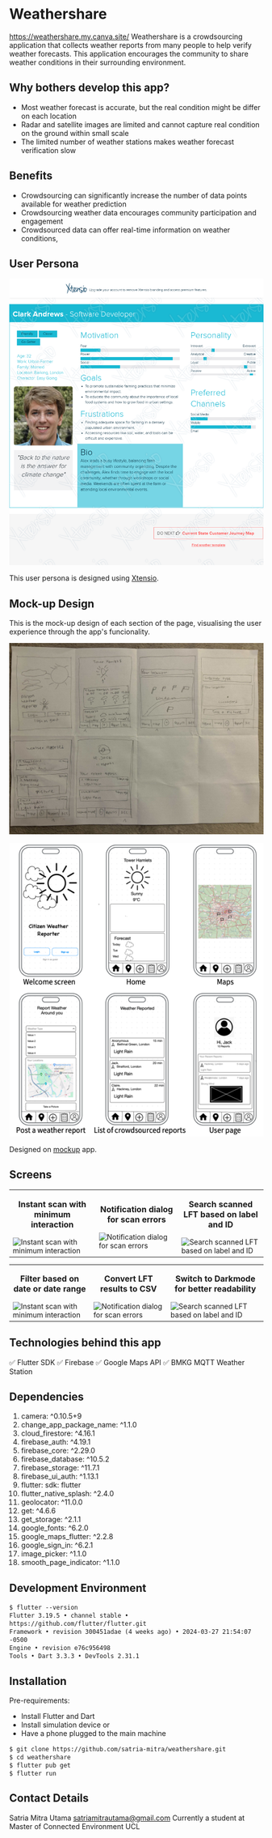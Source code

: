 # Weathershare




https://weathershare.my.canva.site/
Weathershare is a crowdsourcing application that collects weather reports from many people to help verify weather forecasts. This application encourages the community to share weather conditions in their surrounding environment.

## Why bothers develop this app?

- Most weather forecast is accurate, but the real condition might be differ on each location
- Radar and satellite images are limited and cannot capture real condition on the ground within small scale
- The limited number of weather stations makes weather forecast verification slow

## Benefits
- Crowdsourcing can significantly increase the number of data points available for weather prediction
- Crowdsourcing weather data encourages community participation and engagement
- Crowdsourced data can offer real-time information on weather conditions, 


## User Persona
![User Persona](<Assets/User personas/CitizenWeatherReporter.png>)

This user persona is designed using [Xtensio](https://xtensio.com/).


## Mock-up Design

This is the mock-up design of each section of the page, visualising the user experience through the app's funcionality.

![Quick prototyping](Assets/Sketches/IMG_2303.jpg)

![Wireframe](<Assets/Sketches/Screenshot 2024-02-06 at 08.29.08.png>)

Designed on [mockup](https://getmockup.app/) app.

## Screens

<table>
  <tr>
    <!-- Image 1 -->
    <td>
      <p align="center" style="font-size: 16px; font-weight: bold;">Instant scan with minimum interaction</p>
      <img src="github_assets\gif\savetodb.gif" alt="Instant scan with minimum interaction" width="300">
      <br>
    </td>
    <!-- Image 2 -->
    <td>
      <p align="center" style="font-size: 16px; font-weight: bold;">Notification dialog for scan errors</p>
      <img src="github_assets\gif\duplicate.gif" alt="Notification dialog for scan errors" width="300">
      <br>
    </td>
    <!-- Image 3 -->
    <td>
      <p align="center" style="font-size: 16px; font-weight: bold;">Search scanned LFT based on label and ID</p>
      <img src="github_assets\gif\search.gif" alt="Search scanned LFT based on label and ID" width="300">
      <br>
    </td>
  </tr>
</table>

<table>
  <tr>
    <!-- Image 1 -->
    <td>
      <p align="center" style="font-size: 16px; font-weight: bold;">Filter based on date or date range</p>
      <img src="github_assets\gif\date.gif" alt="Instant scan with minimum interaction" width="300">
      <br>
    </td>
    <!-- Image 2 -->
    <td>
      <p align="center" style="font-size: 16px; font-weight: bold;">Convert LFT results to CSV</p>
      <img src="github_assets\gif\csv.gif" alt="Notification dialog for scan errors" width="300">
      <br>
    </td>
    <!-- Image 3 -->
    <td>
      <p align="center" style="font-size: 16px; font-weight: bold;">Switch to Darkmode for better readability</p>
      <img src="github_assets\gif\darkmode.gif" alt="Search scanned LFT based on label and ID" width="300">
      <br>
    </td>
  </tr>
</table>


## Technologies behind this app
 ✅ Flutter SDK
 ✅ Firebase
 ✅ Google Maps API
 ✅ BMKG MQTT Weather Station

## Dependencies

  1. camera: ^0.10.5+9
  2. change_app_package_name: ^1.1.0
  3. cloud_firestore: ^4.16.1
  4. firebase_auth: ^4.19.1
  5. firebase_core: ^2.29.0
  6. firebase_database: ^10.5.2
  7. firebase_storage: ^11.7.1
  8. firebase_ui_auth: ^1.13.1
  9. flutter:
    sdk: flutter
10. flutter_native_splash: ^2.4.0
11. geolocator: ^11.0.0
  12. get: ^4.6.6
  13. get_storage: ^2.1.1
  14. google_fonts: ^6.2.0
  15. google_maps_flutter: ^2.2.8
  16. google_sign_in: ^6.2.1
  17. image_picker: ^1.1.0
  18. smooth_page_indicator: ^1.1.0

## Development Environment

```
$ flutter --version
Flutter 3.19.5 • channel stable • https://github.com/flutter/flutter.git
Framework • revision 300451adae (4 weeks ago) • 2024-03-27 21:54:07 -0500
Engine • revision e76c956498
Tools • Dart 3.3.3 • DevTools 2.31.1
```

## Installation

Pre-requirements:

- Install Flutter and Dart
- Install simulation device or
- Have a phone plugged to the main machine

```
$ git clone https://github.com/satria-mitra/weathershare.git
$ cd weathershare
$ flutter pub get
$ flutter run
```


##  Contact Details

Satria Mitra Utama
satriamitrautama@gmail.com 
Currently a student at Master of Connected Environment UCL

